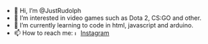 - 👋 Hi, I’m @JustRudolph
- 👀 I’m interested in video games such as Dota 2, CS:GO and other.
- 🌱 I’m currently learning to code in html, javascript and arduino.
- 📫 How to reach me:
<img alt="Instagram" src="https://pnggrid.com/wp-content/uploads/2021/06/Red-Instagram-Logo.png" width="10px" height="10px"/> [Instagram](https://www.instagram.com/danu_.gr/)<br>
<!---
JustRudolph/JustRudolph is a ✨ special ✨ repository because its `README.md` (this file) appears on your GitHub profile.
You can click the Preview link to take a look at your changes.
--->
